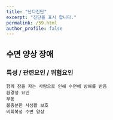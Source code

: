 ```yaml
---
title: "난다진단"
excerpt: "진단을 표시 합니다."
permalink: /59.html
author_profile: false
---
```

## 수면 양상 장애




### 특성 / 관련요인 / 위험요인

>                
    
    함께 잠을 자는 사람으로 인해 수면에 방해를 받음
    환경정 요인
    부동
    불충분한 사생활 보호
    비회복성 수면 양상



